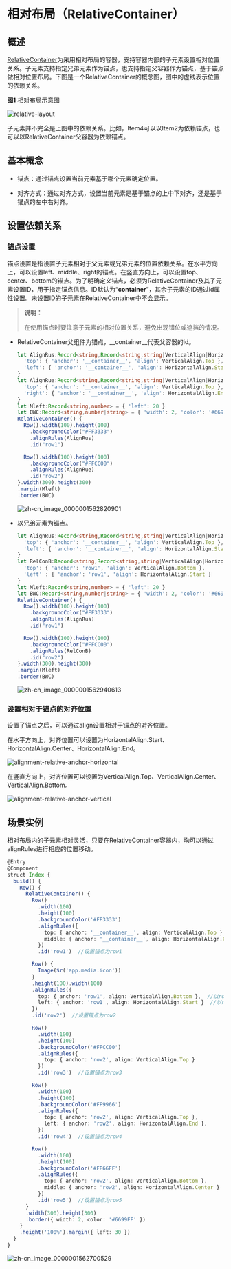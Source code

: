 # 相对布局（RelativeContainer）


## 概述

[RelativeContainer](../reference/arkui-ts/ts-container-relativecontainer.md)为采用相对布局的容器，支持容器内部的子元素设置相对位置关系。子元素支持指定兄弟元素作为锚点，也支持指定父容器作为锚点，基于锚点做相对位置布局。下图是一个RelativeContainer的概念图，图中的虚线表示位置的依赖关系。


  **图1** 相对布局示意图  

![relative-layout](figures/relative-layout.png)


子元素并不完全是上图中的依赖关系。比如，Item4可以以Item2为依赖锚点，也可以以RelativeContainer父容器为依赖锚点。


## 基本概念

- 锚点：通过锚点设置当前元素基于哪个元素确定位置。

- 对齐方式：通过对齐方式，设置当前元素是基于锚点的上中下对齐，还是基于锚点的左中右对齐。


## 设置依赖关系


### 锚点设置

锚点设置是指设置子元素相对于父元素或兄弟元素的位置依赖关系。在水平方向上，可以设置left、middle、right的锚点。在竖直方向上，可以设置top、center、bottom的锚点。为了明确定义锚点，必须为RelativeContainer及其子元素设置ID，用于指定锚点信息。ID默认为“__container__”，其余子元素的ID通过id属性设置。未设置ID的子元素在RelativeContainer中不会显示。

>**说明：**
>
>在使用锚点时要注意子元素的相对位置关系，避免出现错位或遮挡的情况。

- RelativeContainer父组件为锚点，__container__代表父容器的id。

  ```ts
  let AlignRus:Record<string,Record<string,string|VerticalAlign|HorizontalAlign>> = {
    'top': { 'anchor': '__container__', 'align': VerticalAlign.Top },
    'left': { 'anchor': '__container__', 'align': HorizontalAlign.Start }
  }
  let AlignRue:Record<string,Record<string,string|VerticalAlign|HorizontalAlign>> = {
    'top': { 'anchor': '__container__', 'align': VerticalAlign.Top },
    'right': { 'anchor': '__container__', 'align': HorizontalAlign.End }
  }
  let Mleft:Record<string,number> = { 'left': 20 }
  let BWC:Record<string,number|string> = { 'width': 2, 'color': '#6699FF' }
  RelativeContainer() {
    Row().width(100).height(100)
      .backgroundColor("#FF3333")
      .alignRules(AlignRus)
      .id("row1")

    Row().width(100).height(100)
      .backgroundColor("#FFCC00")
      .alignRules(AlignRue)
      .id("row2")
  }.width(300).height(300)
  .margin(Mleft)
  .border(BWC)
  ```

  ![zh-cn_image_0000001562820901](figures/zh-cn_image_0000001562820901.png)

- 以兄弟元素为锚点。

  ```ts
  let AlignRus:Record<string,Record<string,string|VerticalAlign|HorizontalAlign>> = {
    'top': { 'anchor': '__container__', 'align': VerticalAlign.Top },
    'left': { 'anchor': '__container__', 'align': HorizontalAlign.Start }
  }
  let RelConB:Record<string,Record<string,string|VerticalAlign|HorizontalAlign>> = {
    'top': { 'anchor': 'row1', 'align': VerticalAlign.Bottom },
    'left' : { 'anchor': 'row1', 'align': HorizontalAlign.Start }
  }
  let Mleft:Record<string,number> = { 'left': 20 }
  let BWC:Record<string,number|string> = { 'width': 2, 'color': '#6699FF' }
  RelativeContainer() {
    Row().width(100).height(100)
      .backgroundColor("#FF3333")
      .alignRules(AlignRus)
      .id("row1")

    Row().width(100).height(100)
      .backgroundColor("#FFCC00")
      .alignRules(RelConB)
      .id("row2")
  }.width(300).height(300)
  .margin(Mleft)
  .border(BWC)
  ```

  ![zh-cn_image_0000001562940613](figures/zh-cn_image_0000001562940613.png)


### 设置相对于锚点的对齐位置

设置了锚点之后，可以通过align设置相对于锚点的对齐位置。

在水平方向上，对齐位置可以设置为HorizontalAlign.Start、HorizontalAlign.Center、HorizontalAlign.End。

![alignment-relative-anchor-horizontal](figures/alignment-relative-anchor-horizontal.png)

在竖直方向上，对齐位置可以设置为VerticalAlign.Top、VerticalAlign.Center、VerticalAlign.Bottom。

![alignment-relative-anchor-vertical](figures/alignment-relative-anchor-vertical.png)


## 场景实例

相对布局内的子元素相对灵活，只要在RelativeContainer容器内，均可以通过alignRules进行相应的位置移动。


```ts
@Entry
@Component
struct Index {
  build() {
    Row() {
      RelativeContainer() {
        Row()
          .width(100)
          .height(100)
          .backgroundColor('#FF3333')
          .alignRules({
            top: { anchor: '__container__', align: VerticalAlign.Top },  //以父容器为锚点，竖直方向顶头对齐
            middle: { anchor: '__container__', align: HorizontalAlign.Center }  //以父容器为锚点，水平方向居中对齐
          })
          .id('row1')  //设置锚点为row1

        Row() {
          Image($r('app.media.icon'))
        }
        .height(100).width(100)
        .alignRules({
          top: { anchor: 'row1', align: VerticalAlign.Bottom },  //以row1组件为锚点，竖直方向低端对齐
          left: { anchor: 'row1', align: HorizontalAlign.Start }  //以row1组件为锚点，水平方向开头对齐
        })
        .id('row2')  //设置锚点为row2

        Row()
          .width(100)
          .height(100)
          .backgroundColor('#FFCC00')
          .alignRules({
            top: { anchor: 'row2', align: VerticalAlign.Top }
          })
          .id('row3')  //设置锚点为row3

        Row()
          .width(100)
          .height(100)
          .backgroundColor('#FF9966')
          .alignRules({
            top: { anchor: 'row2', align: VerticalAlign.Top },
            left: { anchor: 'row2', align: HorizontalAlign.End },
          })
          .id('row4')  //设置锚点为row4

        Row()
          .width(100)
          .height(100)
          .backgroundColor('#FF66FF')
          .alignRules({
            top: { anchor: 'row2', align: VerticalAlign.Bottom },
            middle: { anchor: 'row2', align: HorizontalAlign.Center }
          })
          .id('row5')  //设置锚点为row5
      }
      .width(300).height(300)
      .border({ width: 2, color: '#6699FF' })
    }
    .height('100%').margin({ left: 30 })
  }
}
```

![zh-cn_image_0000001562700529](figures/zh-cn_image_0000001562700529.png)
